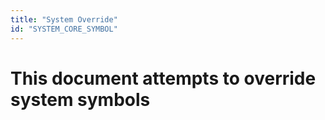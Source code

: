 ```yaml
---
title: "System Override"
id: "SYSTEM_CORE_SYMBOL"
---
```

# This document attempts to override system symbols